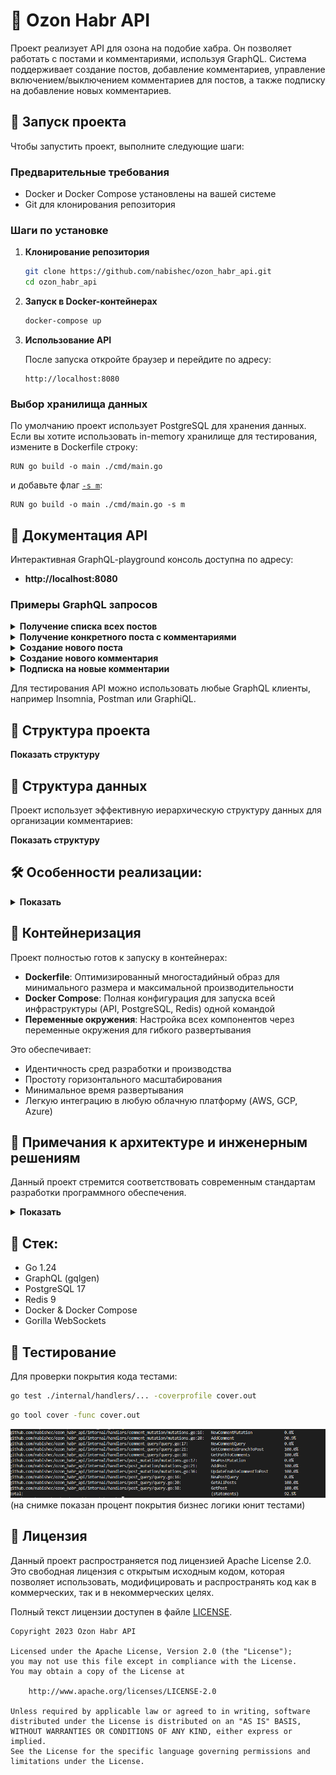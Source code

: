 # 📝 Ozon Habr API
Проект реализует API для озона на подобие хабра. Он позволяет работать с постами и комментариями, используя GraphQL. Система поддерживает создание постов, добавление комментариев, управление включением/выключением комментариев для постов, а также подписку на добавление новых комментариев.

## 🚀 Запуск проекта

Чтобы запустить проект, выполните следующие шаги:

### Предварительные требования

- Docker и Docker Compose установлены на вашей системе
- Git для клонирования репозитория

### Шаги по установке

1. **Клонирование репозитория**
   ```bash
   git clone https://github.com/nabishec/ozon_habr_api.git
   cd ozon_habr_api
   ```

2. **Запуск в Docker-контейнерах**
   ```bash
   docker-compose up
   ```

3. **Использование API**
   
   После запуска откройте браузер и перейдите по адресу:
   ```
   http://localhost:8080
   ```

### Выбор хранилища данных

По умолчанию проект использует PostgreSQL для хранения данных. Если вы хотите использовать in-memory хранилище для тестирования, измените в Dockerfile строку:
```
RUN go build -o main ./cmd/main.go
```
и добавьте флаг [`-s m`](Dockerfile#L7):
```
RUN go build -o main ./cmd/main.go -s m
```

## 📖 Документация API

Интерактивная GraphQL-playground консоль доступна по адресу:
* **http://localhost:8080**

### Примеры GraphQL запросов

<details>
    <summary><b>Получение списка всех постов</b></summary>
    
    query{
        posts{
            id
            title 
            text
            authorID
            commentsEnabled
            createDate
        }
    }

</details>

<details>
    <summary><b>Получение конкретного поста с комментариями</b></summary>
    
    query {
        post(postID: 1) {
            id
            title
            text
            comments(first: 5) {
                edges {
                    node {
                        id
                        text
                        authorID
                        createDate
                    }
                    cursor
                }
                pageInfo {
                    hasNextPage
                    endCursor
                }
            }
        }
    }

</details>

<details>
    <summary><b>Создание нового поста</b></summary>
    
    mutation {
        addPost(postInput: {
            authorID: "a0eebc99-9c0b-4ef8-bb6d-6bb9bd380a11"
            title: "Новый пост"
            text: "Содержимое поста"
            commentsEnabled: true
        }) {
            id
            title
            createDate
        }
    }

</details>

<details>
    <summary><b>Создание нового комментария</b></summary>
    
    mutation {
        addComment(commentInput: {
            authorID: "123e4567-e89b-12d3-a456-426614174000",
            postID: 1,
            parentID: 1, # ID существующего комментария
            text: "Это ответ на комментарий 1"
        }) {
            id
            text
            parentID
        }   
    }

</details>


<details>
    <summary><b>Подписка на новые комментарии</b></summary>
    
    subscription {
        commentAdded(postID: 1) {
            id
            text
            authorID
            createDate
        }
    }

</details>

Для тестирования API можно использовать любые GraphQL клиенты, например Insomnia, Postman или GraphiQL.

## 📁 Структура проекта
<details>
    <summary style="display: inline-flex; align-items: center;">
        <b>Показать структуру </b>
    </summary>

`ozon_habr_api/`<br>
`├── cmd/`<br>
`│   ├── db_connection/`<br>
`│   │   ├──` [`cache.go`](./cmd/db_connection/cache.go)                (Подключение и настройка Redis для кэширования)<br>
`│   │   └──` [`database.go`](./cmd/db_connection/database.go)              (Подключение и настройка PostgreSQL)<br>
`│   ├── server/`<br>
`│   │   └──` [`server.go`](./cmd/server/server.go)               (Настройка и запуск GraphQL сервера)<br>
`│   └──` [`main.go`](./cmd/main.go)                     (Основная точка входа, настройка и запуск приложения)<br>
`├── graph/`<br>
`│   ├── model/`<br>
`│   │   └──` [`models_gen.go`](./graph/model/models_gen.go)           (Автоматически сгенерированные GraphQL модели)<br>
`│   ├──` [`generated.go`](./graph/generated.go)                 (Сгенерированный код GraphQL (gqlgen))<br>
`│   ├──` [`resolver.go`](./graph/resolver.go)                 (Основные резолверы GraphQL)<br>
`│   ├──` [`schema.graphqls`](./graph/schema.graphqls)             (Определение GraphQL схемы)<br>
`│   ├──` [`schema.resolvers.go`](./graph/schema.resolvers.go)         (Реализация резолверов GraphQL)<br>
`│   └──` [`subscription.go`](./graph/subscription.go)         (Реализация структур и методов для управления подписками)<br>
`├── internal/`<br>
`│   ├── handlers/`<br>
`│   │   ├── comment_mutation/`                (Обработчики логики мутаций комментариев)<br>
`│   │   │   ├──` [`interface.go`](./internal/handlers/comment_mutation/interface.go)        (Интерфейс для мутаций комментариев)<br>
`│   │   │   └──` [`mutations.go`](./internal/handlers/comment_mutation/mutations.go)        (Реализация мутаций комментариев)<br>
`│   │   ├── comment_query/`                (Обработчики логики запросов комментариев)<br>
`│   │   │   ├──` [`interface.go`](./internal/handlers/comment_query/interface.go)        (Интерфейс для запросов комментариев)<br>
`│   │   │   └──` [`query.go`](./internal/handlers/comment_query/query.go)        (Реализация запросов комментариев)<br>
`│   │   ├── post_mutation/`          (Обработчики логики мутаций постов)<br>
`│   │   │   ├──` [`interface.go`](./internal/handlers/post_mutation/interface.go)        (Интерфейс для мутаций постов)<br>
`│   │   │   └──` [`mutations.go`](./internal/handlers/post_mutation/mutations.go)        (Реализация мутаций постов)<br>
`│   │   └── post_query/`          (Обработчики логики запросов постов)<br>
`│   │       ├──` [`interface.go`](./internal/handlers/post_query/interface.go)        (Интерфейс для запросов постов)<br>
`│   │       └──` [`query.go`](./internal/handlers/post_query/query.go)        (Реализация запросов постов)<br>
`│   ├── pkg/`<br>
`│   │   ├── cursor/`<br>
`│   │   |   └──` [`cursor.go`](./internal/pkg/cursor/cursor.go)        (Функции для работы с курсорами в пагинации)<br>
`│   │   └── errs/`<br>
`│   │       └──` [`errors.go`](./internal/pkg/errs/errors.go)        (Хранит ошибки бизнес логики)<br>
`│   ├── model/`<br>
`│   │   └──` [`model.go`](./internal/model/model.go)                (Внутренние модели данных)<br>
`│   └── storage/`<br>
`│       ├── db/` (Реализация хранилища данных в памяти) <br>
`│       │   └──` [`resolvers.go`](./internal/storage/db/resolvers.go)        (Реализация методов для работы с базой данных PostgreSQL)<br>
`│       ├── in-memory/` (Реализация хранилища данных в памяти) <br>
`│       │   └──` [`resolvers.go`](./internal/storage/in-memory/resolvers.go)        (Реализация методов для работы с даннми в памяти)<br>
`│       └──` [`interface.go`](./internal/storage/interface.go)            (Интерфейс для хранилища данных (PostgreSQL, in-memory))<br>
`├── migrations/`<br>
`│   └──` [`001_create_tables.up.sql`](./migrations/001_create_tables.up.sql)    (SQL скрипт для миграции базы данных (создание таблиц))<br>
`├── tools/`<br>
`│    └──` [`tools.go`](./tools/tools.go)                   (Инструменты для генерации кода gqlgen)<br>
`├──` [`.env`](./.env)                            (Файл с переменными окружения (настройки базы данных, Redis и т.д.))<br>
`├──` [`.gitignore`](./.gitignore)                      (Список игнорируемых файлов и директорий для Git)<br>
`├──` [`docker-compose.yml`](./docker-compose.yml)              (Конфигурация Docker Compose для запуска приложения и зависимостей)<br>
`├──` [`Dockerfile`](./Dockerfile)                      (Инструкции для сборки Docker образа)<br>
`├──` [`go.mod`](./go.mod)                          (Файл зависимостей Go)<br>
`├──` [`go.sum`](./go.sum)                          (Файл с контрольными суммами зависимостей Go)<br>
`├──` [`gqlgen.yml`](./gqlgen.yml)                      (Конфигурационный файл для gqlgen)<br>
`├──` [`LICENSE`](./LICENSE)                         (Лицензия проекта)<br>
`└──` [`README.md`](./README.md)                       (Файл с описанием проекта)<br>

</details>

## 📝 Структура данных

Проект использует эффективную иерархическую структуру данных для организации комментариев:
<details>
    <summary style="display: inline-flex; align-items: center;">
        <b>Показать структуру </b>
    </summary>

### Посты (Posts)
- **ID**: Уникальный идентификатор поста (BIGSERIAL)
- **AuthorID**: UUID автора поста
- **Title**: Заголовок поста
- **Text**: Содержимое поста
- **CommentsEnabled**: Флаг, указывающий, разрешены ли комментарии к посту
- **CreateDate**: Дата и время создания поста

### Комментарии (Comments)
- **ID**: Уникальный идентификатор комментария (BIGSERIAL)
- **AuthorID**: UUID автора комментария
- **PostID**: Идентификатор поста, к которому относится комментарий
- **ParentID**: Идентификатор родительского комментария (для вложенных комментариев)
- **Path**: Материализованный путь в формате LTREE для эффективного поиска и построения иерархии
- **Text**: Текст комментария
- **CreateDate**: Дата и время создания комментария

</details>

## 🛠 Особенности реализации:

<details>
    <summary><b>Показать</b></summary>

### 🐘 Работа с данными в PostgreSQL:
- **Материализованные пути**: Использование PostgreSQL LTREE для хранения иерархии комментариев обеспечивает высокую производительность при запросах вложенных структур
- **Оптимизированные индексы**: Созданы индексы по полям path, create_date и post_id для ускорения запросов
- **Эффективная организация комментариев**: Иерархическая структура комментариев с возможностью глубокой вложенности до любого уровня

### 🔄 Кэширование с использованием Redis:
- **Двухуровневое кэширование**: Использование Redis для кэширования часто запрашиваемых комментариев и веток обсуждений на 30 минут
- **Инвалидация кэша**: Автоматическое обновление кэша при создании новых комментариев для обеспечения актуальности данных

### 📊 Оптимизация API и производительности:
- **Пагинация на основе курсоров**: Эффективная пагинация результатов с сохранением контекста для больших наборов данных
- **GraphQL оптимизация**: Возможность запрашивать только необходимые поля и эффективная организация связанных данных
- **Параллельная обработка запросов**: Использование горутин для обработки тяжелых задач без блокировки основного потока

### 📡 Система подписок (WebSockets):
- **Паттерн Publish-Subscribe**: Реализация Pub/Sub для уведомлений о новых комментариях в реальном времени, где компоненты взаимодействуют через центральный механизм каналов
- **Потокобезопасное управление подписками**: Использование мьютексов для безопасного доступа к списку подписчиков в конкурентной среде
- **Автоматическая очистка ресурсов**: Корректное закрытие каналов и удаление неактивных подписчиков для предотвращения утечек памяти
- **Асинхронность**: Используются неблокирующие Go-каналы для передачи данных
- **Устойчивость к ошибкам**: Защита от паник при отправке данных в закрытые каналы с использованием отложенных функций
- **Масштабируемость**: Возможность подписки на события по конкретному идентификатору поста, что обеспечивает точечную доставку уведомлений

> **Примечание о паттернах**: В отличие от классического паттерна Observer, где наблюдатели напрямую регистрируются у наблюдаемого объекта, в данном проекте реализован паттерн Publish-Subscribe, который вводит промежуточный слой (брокер сообщений) между издателями и подписчиками. Это обеспечивает более высокую степень декомпозиции: издатели не знают о конкретных подписчиках, а подписчики не знают об издателях. Подписки группируются по идентификатору поста, что позволяет реализовать фильтрацию событий на уровне брокера.

</details>

## 🐳 Контейнеризация

Проект полностью готов к запуску в контейнерах:

- **Dockerfile**: Оптимизированный многостадийный образ для минимального размера и максимальной производительности
- **Docker Compose**: Полная конфигурация для запуска всей инфраструктуры (API, PostgreSQL, Redis) одной командой
- **Переменные окружения**: Настройка всех компонентов через переменные окружения для гибкого развертывания


Это обеспечивает:
- Идентичность сред разработки и производства
- Простоту горизонтального масштабирования
- Минимальное время развертывания
- Легкую интеграцию в любую облачную платформу (AWS, GCP, Azure)

## 💭 Примечания к архитектуре и инженерным решениям
Данный проект стремится соответствовать современным стандартам разработки программного обеспечения.

<details>
    <summary><b>Показать</b></summary>

### 🏗️ Архитектурные принципы:
- **Чистая архитектура**: Строгое разделение между слоями данных, бизнес-логики и представления обеспечивает масштабируемость и простоту поддержки
- **Dependency Injection**: Использование внедрения зависимостей делает код модульным и легко тестируемым
- **Repository Pattern**: Абстрактный интерфейс хранилища позволяет легко заменять источники данных (PostgreSQL, in-memory)
- **Publish-Subscribe Pattern**: Применение паттерна Pub/Sub для асинхронной передачи данных между компонентами через централизованного брокера, обеспечивая полную декомпозицию отправителей и получателей

### 💼 Бизнес-ориентированный подход:
- **Готовность к высоким нагрузкам**: Архитектура и выбранные технологии обеспечивают хорошую производительность при масштабировании
- **Поддержка микросервисной архитектуры**: Сервис легко интегрируется в микросервисную экосистему
- **Расширяемость**: Модульная структура позволяет легко добавлять новые функции и интегрироваться с другими системами

### 🛠️ Методологии разработки:
- **Code Generation**: Автоматическая генерация кода с помощью gqlgen минимизирует ручное написание повторяющегося кода
- **Database Migrations**: Структурированные миграции базы данных обеспечивают надежное обновление схемы
- **Environment Configuration**: Гибкая настройка через переменные окружения для различных сред развертывания
- **Детальное логирование**: Структурированные логи для мониторинга и диагностики системы

</details>

## 🔧 Стек:
  * Go 1.24
  * GraphQL (gqlgen)
  * PostgreSQL 17
  * Redis 9
  * Docker & Docker Compose
  * Gorilla WebSockets

## 🧪 Тестирование
Для проверки покрытия кода тестами:
```bash
go test ./internal/handlers/... -coverprofile cover.out 
```

```bash
go tool cover -func cover.out
```

![Покрытие бизнес логики юнит тестами](image.png)
(на снимке показан процент покрытия бизнес логики юнит тестами)

## 📜 Лицензия

Данный проект распространяется под лицензией Apache License 2.0. Это свободная лицензия с открытым исходным кодом, которая позволяет использовать, модифицировать и распространять код как в коммерческих, так и в некоммерческих целях.

Полный текст лицензии доступен в файле [LICENSE](./LICENSE).

```
Copyright 2023 Ozon Habr API

Licensed under the Apache License, Version 2.0 (the "License");
you may not use this file except in compliance with the License.
You may obtain a copy of the License at

    http://www.apache.org/licenses/LICENSE-2.0

Unless required by applicable law or agreed to in writing, software
distributed under the License is distributed on an "AS IS" BASIS,
WITHOUT WARRANTIES OR CONDITIONS OF ANY KIND, either express or implied.
See the License for the specific language governing permissions and
limitations under the License.
```